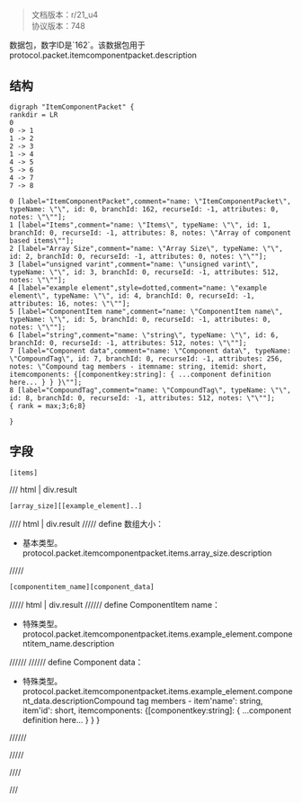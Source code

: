# <!-- md:samp ItemComponentPacket -->

> 文档版本：r/21_u4<br/>协议版本：748

<!-- md:samp ItemComponentPacket -->数据包，数字ID是`162`。该数据包用于protocol.packet.itemcomponentpacket.description

## 结构

```viz
digraph "ItemComponentPacket" {
rankdir = LR
0
0 -> 1
1 -> 2
2 -> 3
1 -> 4
4 -> 5
5 -> 6
4 -> 7
7 -> 8

0 [label="ItemComponentPacket",comment="name: \"ItemComponentPacket\", typeName: \"\", id: 0, branchId: 162, recurseId: -1, attributes: 0, notes: \"\""];
1 [label="Items",comment="name: \"Items\", typeName: \"\", id: 1, branchId: 0, recurseId: -1, attributes: 8, notes: \"Array of component based items\""];
2 [label="Array Size",comment="name: \"Array Size\", typeName: \"\", id: 2, branchId: 0, recurseId: -1, attributes: 0, notes: \"\""];
3 [label="unsigned varint",comment="name: \"unsigned varint\", typeName: \"\", id: 3, branchId: 0, recurseId: -1, attributes: 512, notes: \"\""];
4 [label="example element",style=dotted,comment="name: \"example element\", typeName: \"\", id: 4, branchId: 0, recurseId: -1, attributes: 16, notes: \"\""];
5 [label="ComponentItem name",comment="name: \"ComponentItem name\", typeName: \"\", id: 5, branchId: 0, recurseId: -1, attributes: 0, notes: \"\""];
6 [label="string",comment="name: \"string\", typeName: \"\", id: 6, branchId: 0, recurseId: -1, attributes: 512, notes: \"\""];
7 [label="Component data",comment="name: \"Component data\", typeName: \"CompoundTag\", id: 7, branchId: 0, recurseId: -1, attributes: 256, notes: \"Compound tag members - itemname: string, itemid: short, itemcomponents: {[componentkey:string]: { ...component definition here... } } }\""];
8 [label="CompoundTag",comment="name: \"CompoundTag\", typeName: \"\", id: 8, branchId: 0, recurseId: -1, attributes: 512, notes: \"\""];
{ rank = max;3;6;8}

}

```

## 字段

```title='ItemComponentPacket'
[items]
```

/// html | div.result
```title='Items'
[array_size][[example_element]..]
```

//// html | div.result
///// define
数组大小：<!-- md:samp unsigned varint -->

- 基本类型。protocol.packet.itemcomponentpacket.items.array_size.description


/////
```title='示例元素'
[componentitem_name][component_data]
```

///// html | div.result
////// define
ComponentItem name：[<!-- md:samp string -->](../types/string.md)

- 特殊类型。protocol.packet.itemcomponentpacket.items.example_element.componentitem_name.description


//////
////// define
Component data：[<!-- md:samp CompoundTag -->](../types/compoundtag.md)

- 特殊类型。protocol.packet.itemcomponentpacket.items.example_element.component_data.descriptionCompound tag members - item'name': string, item'id': short, itemcomponents: {[componentkey:string]: { ...component definition here... } } }


//////

/////

////

///

